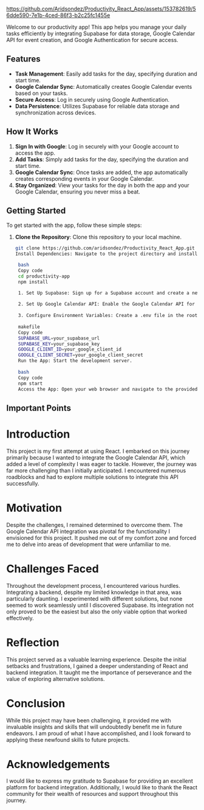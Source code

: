

https://github.com/Aridsondez/Productivity_React_App/assets/153782619/56dde590-7e1b-4ced-86f3-b2c25fc1455e

Welcome to our productivity app! This app helps you manage your daily tasks efficiently by integrating Supabase for data storage, Google Calendar API for event creation, and Google Authentication for secure access.

## Features

- **Task Management**: Easily add tasks for the day, specifying duration and start time.
- **Google Calendar Sync**: Automatically creates Google Calendar events based on your tasks.
- **Secure Access**: Log in securely using Google Authentication.
- **Data Persistence**: Utilizes Supabase for reliable data storage and synchronization across devices.

## How It Works

1. **Sign In with Google**: Log in securely with your Google account to access the app.
2. **Add Tasks**: Simply add tasks for the day, specifying the duration and start time.
3. **Google Calendar Sync**: Once tasks are added, the app automatically creates corresponding events in your Google Calendar.
4. **Stay Organized**: View your tasks for the day in both the app and your Google Calendar, ensuring you never miss a beat.

## Getting Started

To get started with the app, follow these simple steps:

1. **Clone the Repository**: Clone this repository to your local machine.
   
   ```bash
   git clone https://github.com/aridsondez/Productivity_React_App.git
   Install Dependencies: Navigate to the project directory and install the necessary dependencies.

    bash
    Copy code
    cd productivity-app
    npm install
   
    1. Set Up Supabase: Sign up for a Supabase account and create a new project. Obtain your Supabase URL and API Key.
    
    2. Set Up Google Calendar API: Enable the Google Calendar API for your Google account and obtain the necessary credentials.
    
    3. Configure Environment Variables: Create a .env file in the root directory of the project and add the following variables:
    
    makefile
    Copy code
    SUPABASE_URL=your_supabase_url
    SUPABASE_KEY=your_supabase_key
    GOOGLE_CLIENT_ID=your_google_client_id
    GOOGLE_CLIENT_SECRET=your_google_client_secret
    Run the App: Start the development server.
    
    bash
    Copy code
    npm start
    Access the App: Open your web browser and navigate to the provided URL to start using the app.
## Important Points 

# Introduction
This project is my first attempt at using React. I embarked on this journey primarily because I wanted to integrate the Google Calendar API, which added a level of complexity I was eager to tackle. However, the journey was far more challenging than I initially anticipated. I encountered numerous roadblocks and had to explore multiple solutions to integrate this API successfully.

# Motivation
Despite the challenges, I remained determined to overcome them. The Google Calendar API integration was pivotal for the functionality I envisioned for this project. It pushed me out of my comfort zone and forced me to delve into areas of development that were unfamiliar to me.

# Challenges Faced
Throughout the development process, I encountered various hurdles. Integrating a backend, despite my limited knowledge in that area, was particularly daunting. I experimented with different solutions, but none seemed to work seamlessly until I discovered Supabase. Its integration not only proved to be the easiest but also the only viable option that worked effectively.

# Reflection
This project served as a valuable learning experience. Despite the initial setbacks and frustrations, I gained a deeper understanding of React and backend integration. It taught me the importance of perseverance and the value of exploring alternative solutions.

# Conclusion
While this project may have been challenging, it provided me with invaluable insights and skills that will undoubtedly benefit me in future endeavors. I am proud of what I have accomplished, and I look forward to applying these newfound skills to future projects.

# Acknowledgements
I would like to express my gratitude to Supabase for providing an excellent platform for backend integration. Additionally, I would like to thank the React community for their wealth of resources and support throughout this journey.
  
